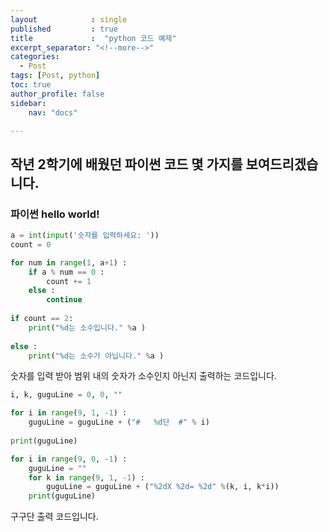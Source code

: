 ```yaml
---
layout            : single
published         : true
title             :  "python 코드 예제"
excerpt_separator: "<!--more-->"
categories:
  - Post
tags: [Post, python]
toc: true
author_profile: false
sidebar:
    nav: "docs"

---
```



## 작년 2학기에 배웠던 파이썬 코드 몇 가지를 보여드리겠습니다.

### 파이썬 hello world!


```python
a = int(input('숫자를 입력하세요: '))
count = 0

for num in range(1, a+1) :
    if a % num == 0 :
        count += 1
    else :
        continue
    
if count == 2:
    print("%d는 소수입니다." %a )
    
else :
    print("%d는 소수가 아닙니다." %a )
```

숫자를 입력 받아 범위 내의 숫자가 소수인지 아닌지 출력하는 코드입니다.


```python
i, k, guguLine = 0, 0, ""

for i in range(9, 1, -1) :
    guguLine = guguLine + ("#   %d단  #" % i)
    
print(guguLine)

for i in range(9, 0, -1) :
    guguLine = ""
    for k in range(9, 1, -1) :
        guguLine = guguLine + ("%2dX %2d= %2d" %(k, i, k*i))
    print(guguLine)
```

구구단 출력 코드입니다.
